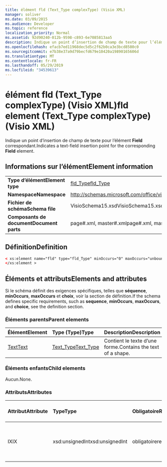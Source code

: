```yaml
---
title: élément fld (Text_Type complexType) (Visio XML)
manager: soliver
ms.date: 03/09/2015
ms.audience: Developer
ms.topic: reference
localization_priority: Normal
ms.assetid: 92d90240-012b-9598-c893-6e7085813aa5
description: Indique un point d’insertion de champ de texte pour l’élément Field correspondant.
ms.openlocfilehash: efacb7ed11968dec5d5c2f62b0ca3e3bcd8580c0
ms.sourcegitcommit: e7b38e37a9d79becfd679e10420a19890165606d
ms.translationtype: MT
ms.contentlocale: fr-FR
ms.lasthandoff: 05/29/2019
ms.locfileid: "34539613"
---
```

# <a name="fld-element-text_type-complextype-visio-xml"></a><span data-ttu-id="2420e-103">élément fld (Text_Type complexType) (Visio XML)</span><span class="sxs-lookup"><span data-stu-id="2420e-103">fld element (Text_Type complexType) (Visio XML)</span></span>

<span data-ttu-id="2420e-104">Indique un point d’insertion de champ de texte pour l’élément **Field** correspondant.</span><span class="sxs-lookup"><span data-stu-id="2420e-104">Indicates a text-field insertion point for the corresponding **Field** element.</span></span> 
  
## <a name="element-information"></a><span data-ttu-id="2420e-105">Informations sur l’élément</span><span class="sxs-lookup"><span data-stu-id="2420e-105">Element information</span></span>

|||
|:-----|:-----|
|<span data-ttu-id="2420e-106">**Type d’élément**</span><span class="sxs-lookup"><span data-stu-id="2420e-106">**Element type**</span></span> <br/> |[<span data-ttu-id="2420e-107">fld_Type</span><span class="sxs-lookup"><span data-stu-id="2420e-107">fld_Type</span></span>](fld_type-complextypevisio-xml.md) <br/> |
|<span data-ttu-id="2420e-108">**Namespace**</span><span class="sxs-lookup"><span data-stu-id="2420e-108">**Namespace**</span></span> <br/> |http://schemas.microsoft.com/office/visio/2012/main  <br/> |
|<span data-ttu-id="2420e-109">**Fichier de schéma**</span><span class="sxs-lookup"><span data-stu-id="2420e-109">**Schema file**</span></span> <br/> |<span data-ttu-id="2420e-110">VisioSchema15.xsd</span><span class="sxs-lookup"><span data-stu-id="2420e-110">VisioSchema15.xsd</span></span>  <br/> |
|<span data-ttu-id="2420e-111">**Composants de document**</span><span class="sxs-lookup"><span data-stu-id="2420e-111">**Document parts**</span></span> <br/> |<span data-ttu-id="2420e-112">page#.xml, master#.xml</span><span class="sxs-lookup"><span data-stu-id="2420e-112">page#.xml, master#.xml</span></span>  <br/> |
   
## <a name="definition"></a><span data-ttu-id="2420e-113">Définition</span><span class="sxs-lookup"><span data-stu-id="2420e-113">Definition</span></span>

```XML
< xs:element name="fld" type="fld_Type" minOccurs="0" maxOccurs="unbounded" >
</xs:element >
```

## <a name="elements-and-attributes"></a><span data-ttu-id="2420e-114">Éléments et attributs</span><span class="sxs-lookup"><span data-stu-id="2420e-114">Elements and attributes</span></span>

<span data-ttu-id="2420e-115">Si le schéma définit des exigences spécifiques, telles que **séquence**, **minOccurs**, **maxOccurs** et **choix**, voir la section de définition.</span><span class="sxs-lookup"><span data-stu-id="2420e-115">If the schema defines specific requirements, such as **sequence**, **minOccurs**, **maxOccurs**, and **choice**, see the definition section.</span></span> 
  
### <a name="parent-elements"></a><span data-ttu-id="2420e-116">Éléments parents</span><span class="sxs-lookup"><span data-stu-id="2420e-116">Parent elements</span></span>

|<span data-ttu-id="2420e-117">**Élément**</span><span class="sxs-lookup"><span data-stu-id="2420e-117">**Element**</span></span>|<span data-ttu-id="2420e-118">**Type (Type)**</span><span class="sxs-lookup"><span data-stu-id="2420e-118">**Type**</span></span>|<span data-ttu-id="2420e-119">**Description**</span><span class="sxs-lookup"><span data-stu-id="2420e-119">**Description**</span></span>|
|:-----|:-----|:-----|
|[<span data-ttu-id="2420e-120">Text</span><span class="sxs-lookup"><span data-stu-id="2420e-120">Text</span></span>](text-element-shapesheet_type-complextypevisio-xml.md) <br/> |[<span data-ttu-id="2420e-121">Text_Type</span><span class="sxs-lookup"><span data-stu-id="2420e-121">Text_Type</span></span>](text_type-complextypevisio-xml.md) <br/> |<span data-ttu-id="2420e-122">Contient le texte d’une forme.</span><span class="sxs-lookup"><span data-stu-id="2420e-122">Contains the text of a shape.</span></span>  <br/> |
   
### <a name="child-elements"></a><span data-ttu-id="2420e-123">Éléments enfants</span><span class="sxs-lookup"><span data-stu-id="2420e-123">Child elements</span></span>

<span data-ttu-id="2420e-124">Aucun.</span><span class="sxs-lookup"><span data-stu-id="2420e-124">None.</span></span>
  
### <a name="attributes"></a><span data-ttu-id="2420e-125">Attributs</span><span class="sxs-lookup"><span data-stu-id="2420e-125">Attributes</span></span>

|<span data-ttu-id="2420e-126">**Attribut**</span><span class="sxs-lookup"><span data-stu-id="2420e-126">**Attribute**</span></span>|<span data-ttu-id="2420e-127">**Type**</span><span class="sxs-lookup"><span data-stu-id="2420e-127">**Type**</span></span>|<span data-ttu-id="2420e-128">**Obligatoire**</span><span class="sxs-lookup"><span data-stu-id="2420e-128">**Required**</span></span>|<span data-ttu-id="2420e-129">**Description**</span><span class="sxs-lookup"><span data-stu-id="2420e-129">**Description**</span></span>|<span data-ttu-id="2420e-130">**Valeurs possibles**</span><span class="sxs-lookup"><span data-stu-id="2420e-130">**Possible values**</span></span>|
|:-----|:-----|:-----|:-----|:-----|
|<span data-ttu-id="2420e-131">IX</span><span class="sxs-lookup"><span data-stu-id="2420e-131">IX</span></span>  <br/> |<span data-ttu-id="2420e-132">xsd:unsignedInt</span><span class="sxs-lookup"><span data-stu-id="2420e-132">xsd:unsignedInt</span></span>  <br/> |<span data-ttu-id="2420e-133">obligatoire</span><span class="sxs-lookup"><span data-stu-id="2420e-133">required</span></span>  <br/> |<span data-ttu-id="2420e-134">Index de base 0 de l’élément au sein de son élément parent.</span><span class="sxs-lookup"><span data-stu-id="2420e-134">The zero-based index of the element within its parent element.</span></span>  <br/> |<span data-ttu-id="2420e-135">Valeurs du type xsd:unsignedInt.</span><span class="sxs-lookup"><span data-stu-id="2420e-135">Values of the xsd:unsignedInt type.</span></span>  <br/> |
   

